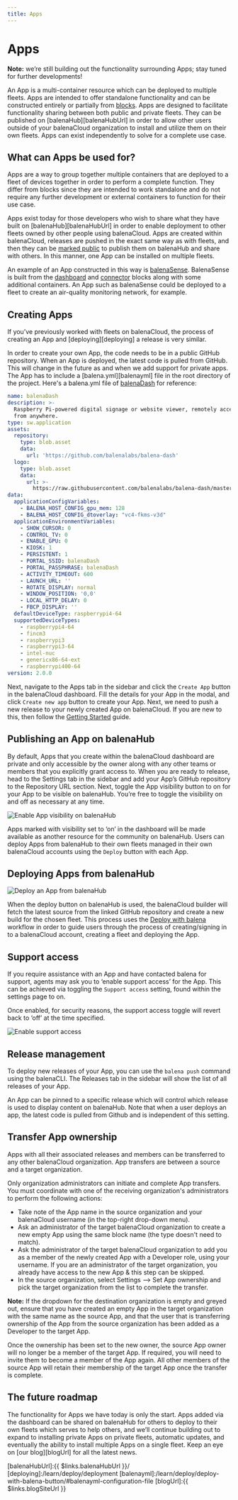 ```yaml
---
title: Apps
---
```


# Apps

__Note:__ we’re still building out the functionality surrounding Apps; stay tuned for further developments!

An App is a multi-container resource which can be deployed to multiple fleets. Apps are intended to offer standalone functionality and can be constructed entirely or partially from [blocks][blocks]. Apps are designed to facilitate functionality sharing between both public and private fleets. They can be published on [balenaHub][balenaHubUrl] in order to allow other users outside of your balenaCloud organization to install and utilize them on their own fleets. Apps can exist independently to solve for a complete use case.

## What can Apps be used for?

Apps are a way to group together multiple containers that are deployed to a fleet of devices together in order to perform a complete function. They differ from blocks since they are intended to work standalone and do not require any further development or external containers to function for their use case.

Apps exist today for those developers who wish to share what they have built on [balenaHub][balenaHubUrl] in order to enable deployment to other fleets owned by other people using balenaCloud. Apps are created within balenaCloud, releases are pushed in the exact same way as with fleets, and then they can be [marked public](#publishing-an-app-on-balenahub) to publish them on balenaHub and share with others. In this manner, one App can be installed on multiple fleets.

An example of an App constructed in this way is [balenaSense](https://github.com/balenalabs/balena-sense). BalenaSense is built from the [dashboard](https://github.com/balenablocks/dashboard) and [connector](https://github.com/balenablocks/connector) blocks along with some additional containers. An App such as balenaSense could be deployed to a fleet to create an air-quality monitoring network, for example.


## Creating Apps

If you’ve previously worked with fleets on balenaCloud, the process of creating an App and [deploying][deploying] a release is very similar.

In order to create your own App, the code needs to be in a public GitHub repository. When an App is deployed, the latest code is pulled from GitHub. This will change in the future as and when we add support for private apps. The App has to include a [balena.yml][balenayml] file in the root directory of the project. Here's a balena.yml file of [balenaDash](https://github.com/balenalabs/balena-dash) for reference:

```yaml
name: balenaDash
description: >-
  Raspberry Pi-powered digital signage or website viewer, remotely accessible
  from anywhere.
type: sw.application
assets:
  repository:
    type: blob.asset
    data:
      url: 'https://github.com/balenalabs/balena-dash'
  logo:
    type: blob.asset
    data:
      url: >-
        https://raw.githubusercontent.com/balenalabs/balena-dash/master/assets/logo.png
data:
  applicationConfigVariables:
    - BALENA_HOST_CONFIG_gpu_mem: 128
    - BALENA_HOST_CONFIG_dtoverlay: "vc4-fkms-v3d"
  applicationEnvironmentVariables:
    - SHOW_CURSOR: 0
    - CONTROL_TV: 0
    - ENABLE_GPU: 0
    - KIOSK: 1
    - PERSISTENT: 1
    - PORTAL_SSID: balenaDash
    - PORTAL_PASSPHRASE: balenaDash
    - ACTIVITY_TIMEOUT: 600
    - LAUNCH_URL: ''
    - ROTATE_DISPLAY: normal
    - WINDOW_POSITION: '0,0'
    - LOCAL_HTTP_DELAY: 0
    - FBCP_DISPLAY: ''
  defaultDeviceType: raspberrypi4-64
  supportedDeviceTypes:
    - raspberrypi4-64
    - fincm3
    - raspberrypi3
    - raspberrypi3-64
    - intel-nuc
    - genericx86-64-ext
    - raspberrypi400-64
version: 2.0.0
```



Next, navigate to the Apps tab in the sidebar and click the `Create App` button in the balenaCloud dashboard. Fill the details for your App in the modal, and click `Create new app` button to create your App. Next, we need to push a new release to your newly created App on balenaCloud. If you are new to this, then follow the [Getting Started](https://balena.io/docs/learn/getting-started/raspberrypi3/nodejs/) guide.

## Publishing an App on balenaHub

By default, Apps that you create within the balenaCloud dashboard are private and only accessible by the owner along with any other teams or members that you explicitly grant access to. When you are ready to release, head to the Settings tab in the sidebar and add your App’s GitHub repository to the Repository URL section. Next, toggle the App visibility button to on for your App to be visible on balenaHub. You’re free to toggle the visibility on and off as necessary at any time.

![Enable App visibility on balenaHub](/img/common/app/visibility-toggle.png)

Apps marked with visibility set to ‘on’ in the dashboard will be made available as another resource for the community on balenaHub. Users can deploy Apps from balenaHub to their own fleets managed in their own balenaCloud accounts using the `Deploy` button with each App. 


## Deploying Apps from balenaHub

![Deploy an App from balenaHub](/img/common/app/deploy-from-balenahub.png)

When the deploy button on balenaHub is used, the balenaCloud builder will fetch the latest source from the linked GitHub repository and create a new build for the chosen fleet. This process uses the [Deploy with balena](https://www.balena.io/docs/learn/deploy/deploy-with-balena-button/) workflow in order to guide users through the process of creating/signing in to a balenaCloud account, creating a fleet and deploying the App.


## Support access

If you require assistance with an App and have contacted balena for support, agents may ask you to ‘enable support access’ for the App. This can be achieved via toggling the `Support access` setting, found within the settings page to on. 

Once enabled, for security reasons, the support access toggle will revert back to ‘off’ at the time specified. 

![Enable support access](/img/common/app/enable-support-access.png)

## Release management

To deploy new releases of your App, you can use the `balena push` command using the balenaCLI. The Releases tab in the sidebar will show the list of all releases of your App.

An App can be pinned to a specific release which will control which release is used to display content on balenaHub. Note that when a user deploys an app, the latest code is pulled from Github and is independent of this setting.


## Transfer App ownership

Apps with all their associated releases and members can be transferred to any other balenaCloud organization. App transfers are between a source and a target organization.

Only organization administrators can initiate and complete App transfers. You must coordinate with one of the receiving organization's administrators to perform the following actions:

* Take note of the App name in the source organization and your balenaCloud username (in the top-right drop-down menu).
* Ask an administrator of the target balenaCloud organization to create a new empty App using the same block name (the type doesn't need to match).
* Ask the administrator of the target balenaCloud organization to add you as a member of the newly created App with a Developer role, using your username. If you are an administrator of the target organization, you already have access to the new App & this step can be skipped.
* In the source organization, select Settings --> Set App ownership and pick the target organization from the list to complete the transfer.

__Note:__ If the dropdown for the destination organization is empty and greyed out, ensure that you have created an empty App in the target organization with the same name as the source App, and that the user that is transferring ownership of the App from the source organization has been added as a Developer to the target App.

Once the ownership has been set to the new owner, the source App owner will no longer be a member of the target App. If required, you will need to invite them to become a member of the App again. All other members of the source App will retain their membership of the target App once the transfer is complete.


## The future roadmap

The functionality for Apps we have today is only the start. Apps added via the dashboard can be shared on balenaHub for others to deploy to their own fleets which serves to help others, and we’ll continue building out to expand to installing private Apps on private fleets, automatic updates, and eventually the ability to install multiple Apps on a single fleet. Keep an eye on [our blog][blogUrl] for all the latest news.


[blocks]:/learn/develop/blocks
[balenaHubUrl]:{{ $links.balenaHubUrl }}/
[deploying]:/learn/deploy/deployment
[balenayml]:/learn/deploy/deploy-with-balena-button/#balenayml-configuration-file
[blogUrl]:{{ $links.blogSiteUrl }}